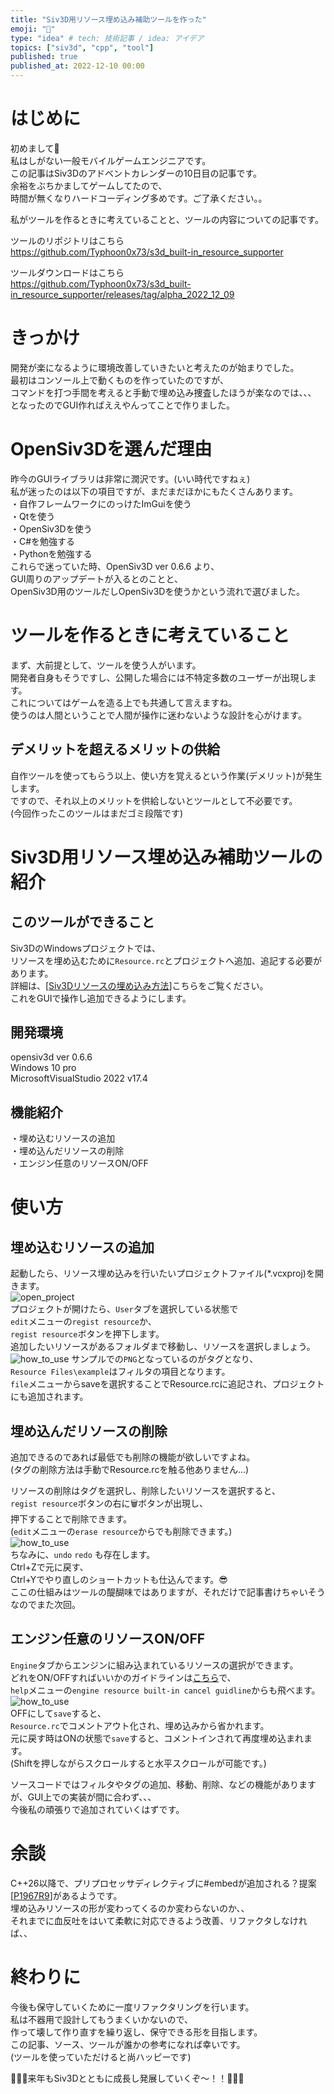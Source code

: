```yaml
---
title: "Siv3D用リソース埋め込み補助ツールを作った"
emoji: "🧰"
type: "idea" # tech: 技術記事 / idea: アイデア
topics: ["siv3d", "cpp", "tool"]
published: true
published_at: 2022-12-10 00:00
---  
```

  
# はじめに  
  
初めまして🤟  
私はしがない一般モバイルゲームエンジニアです。  
この記事はSiv3Dのアドベントカレンダーの10日目の記事です。  
余裕をぶちかましてゲームしてたので、  
時間が無くなりハードコーディング多めです。ご了承ください。。  
  
私がツールを作るときに考えていることと、ツールの内容についての記事です。  

ツールのリポジトリはこちら  
https://github.com/Typhoon0x73/s3d_built-in_resource_supporter  

ツールダウンロードはこちら  
https://github.com/Typhoon0x73/s3d_built-in_resource_supporter/releases/tag/alpha_2022_12_09  
  
# きっかけ  
開発が楽になるように環境改善していきたいと考えたのが始まりでした。  
最初はコンソール上で動くものを作っていたのですが、  
コマンドを打つ手間を考えると手動で埋め込み捜査したほうが楽なのでは、、、  
となったのでGUI作ればええやんってことで作りました。
  
# OpenSiv3Dを選んだ理由  
昨今のGUIライブラリは非常に潤沢です。(いい時代ですねぇ)  
私が迷ったのは以下の項目ですが、まだまだほかにもたくさんあります。  
・自作フレームワークにのっけたImGuiを使う  
・Qtを使う  
・OpenSiv3Dを使う  
・C#を勉強する  
・Pythonを勉強する  
これらで迷っていた時、OpenSiv3D ver 0.6.6 より、  
GUI周りのアップデートが入るとのことと、  
OpenSiv3D用のツールだしOpenSiv3Dを使うかという流れで選びました。
  
# ツールを作るときに考えていること
まず、大前提として、ツールを使う人がいます。  
開発者自身もそうですし、公開した場合には不特定多数のユーザーが出現します。  
これについてはゲームを造る上でも共通して言えますね。  
使うのは人間ということで人間が操作に迷わないような設計を心がけます。

## デメリットを超えるメリットの供給  
自作ツールを使ってもらう以上、使い方を覚えるという作業(デメリット)が発生します。  
ですので、それ以上のメリットを供給しないとツールとして不必要です。  
(今回作ったこのツールはまだゴミ段階です)  

# Siv3D用リソース埋め込み補助ツールの紹介  
## このツールができること  
Siv3DのWindowsプロジェクトでは、  
リソースを埋め込むために`Resource.rc`とプロジェクトへ追加、追記する必要があります。  
詳細は、[[Siv3Dリソースの埋め込み方法](https://zenn.dev/reputeless/books/siv3d-documentation/viewer/tutorial-resource)]こちらをご覧ください。  
これをGUIで操作し追加できるようにします。  

## 開発環境  
opensiv3d ver 0.6.6  
Windows 10 pro  
MicrosoftVisualStudio 2022 v17.4

## 機能紹介  
・埋め込むリソースの追加  
・埋め込んだリソースの削除  
・エンジン任意のリソースON/OFF  
  
# 使い方  
## 埋め込むリソースの追加  
  
起動したら、リソース埋め込みを行いたいプロジェクトファイル(*.vcxproj)を開きます。  
![open_project](/images/s3d_built-in_supporter_gif/open_project.png)  
プロジェクトが開けたら、`User`タブを選択している状態で  
`edit`メニューの`regist resource`か、  
`regist resource`ボタンを押下します。  
追加したいリソースがあるフォルダまで移動し、リソースを選択しましょう。  
![how_to_use](/images/s3d_built-in_supporter_gif/sample_0.gif)
サンプルでの`PNG`となっているのがタグとなり、  
`Resource Files\example`はフィルタの項目となります。  
`file`メニューからsaveを選択することでResource.rcに追記され、プロジェクトにも追加されます。  

## 埋め込んだリソースの削除  
追加できるのであれば最低でも削除の機能が欲しいですよね。  
(タグの削除方法は手動でResource.rcを触る他ありません...)  
  
リソースの削除はタグを選択し、削除したいリソースを選択すると、  
`regist resource`ボタンの右に🗑️ボタンが出現し、  
押下することで削除できます。  
(`edit`メニューの`erase resource`からでも削除できます。)  
![how_to_use](/images/s3d_built-in_supporter_gif/sample_1.gif)  
ちなみに、`undo` `redo` も存在します。  
Ctrl+Zで元に戻す、  
Ctrl+Yでやり直しのショートカットも仕込んでます。😎  
ここの仕組みはツールの醍醐味ではありますが、それだけで記事書けちゃいそうなのでまた次回。  

## エンジン任意のリソースON/OFF  
`Engine`タブからエンジンに組み込まれているリソースの選択ができます。  
どれをON/OFFすればいいかのガイドラインは[こちら](https://zenn.dev/reputeless/articles/article-minimum)で、  
`help`メニューの`engine resource built-in cancel guidline`からも飛べます。  
![how_to_use](/images/s3d_built-in_supporter_gif/sample_2.gif)  
OFFにして`save`すると、   
`Resource.rc`でコメントアウト化され、埋め込みから省かれます。  
元に戻す時はONの状態で`save`すると、コメントインされて再度埋め込まれます。  
(Shiftを押しながらスクロールすると水平スクロールが可能です。)  

ソースコードではフィルタやタグの追加、移動、削除、などの機能がありますが、GUI上での実装が間に合わず、、、  
今後私の頑張りで追加されていくはずです。  

# 余談  
C++26以降で、プリプロセッサディレクティブに#embedが追加される？提案[[P1967R9](https://www.open-std.org/jtc1/sc22/wg21/docs/papers/2022/p1967r9.html)]があるようです。  
埋め込みリソースの形が変わってくるのか変わらないのか、、  
それまでに血反吐をはいて柔軟に対応できるよう改善、リファクタしなければ、、  
  
# 終わりに  
今後も保守していくために一度リファクタリングを行います。  
私は不器用で設計してもうまくいかないので、  
作って壊して作り直すを繰り返し、保守できる形を目指します。  
この記事、ソース、ツールが誰かの参考になれば幸いです。  
(ツールを使っていただけると尚ハッピーです)  

💪💪💪来年もSiv3Dとともに成長し発展していくぞ～！！💪💪💪  
